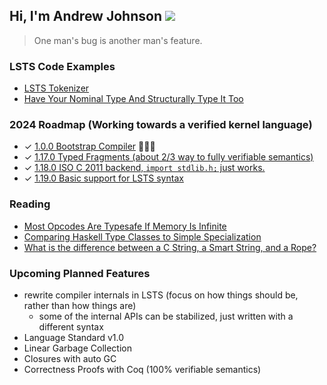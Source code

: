 ## Hi, I'm Andrew Johnson ![](https://komarev.com/ghpvc/?username=andrew-johnson-4)

> One man's bug is another man's feature.

### LSTS Code Examples

* [LSTS Tokenizer](https://andrewjohnson4.substack.com/p/lsts-pearl-writing-a-tokenizer)
* [Have Your Nominal Type And Structurally Type It Too](https://andrewjohnson4.substack.com/p/have-your-nominal-type-and-structurally)

### 2024 Roadmap (Working towards a verified kernel language)

* ✓ [1.0.0 Bootstrap Compiler](https://github.com/andrew-johnson-4/lambda-mountain/releases/tag/1.0.0) 🥳🎉🎁
* ✓ [1.17.0 Typed Fragments (about 2/3 way to fully verifiable semantics)](https://github.com/andrew-johnson-4/lambda-mountain/releases/tag/1.17.0)
* ✓ [1.18.0 ISO C 2011 backend, `import stdlib.h;` just works.](https://github.com/andrew-johnson-4/lambda-mountain/releases/tag/1.18.0)
* ✓ [1.19.0 Basic support for LSTS syntax](https://github.com/andrew-johnson-4/lambda-mountain/releases/tag/1.19.1) 

### Reading

* [Most Opcodes Are Typesafe If Memory Is Infinite](https://andrewjohnson4.substack.com/p/most-opcodes-are-typesafe-if-memory)
* [Comparing Haskell Type Classes to Simple Specialization](https://andrewjohnson4.substack.com/p/comparing-haskell-type-classes-to)
* [What is the difference between a C String, a Smart String, and a Rope?](https://andrewjohnson4.substack.com/p/what-is-the-different-between-a-c)

### Upcoming Planned Features
* rewrite compiler internals in LSTS (focus on how things should be, rather than how things are)
  * some of the internal APIs can be stabilized, just written with a different syntax
* Language Standard v1.0
* Linear Garbage Collection
* Closures with auto GC
* Correctness Proofs with Coq (100% verifiable semantics)

